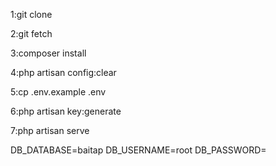 
1:git clone


2:git fetch


3:composer install


4:php artisan config:clear


5:cp .env.example .env


6:php artisan key:generate


7:php artisan serve

DB_DATABASE=baitap
DB_USERNAME=root
DB_PASSWORD=


